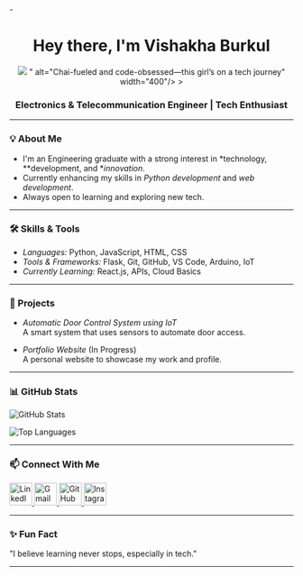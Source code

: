 -<h1 align="center">Hey there, I'm Vishakha Burkul</h1>

<p align="center">
  <img src="[software girl](https://github.com/user-attachments/assets/55e20a8a-41d7-4339-a90c-64f0ab39fe90)"/>
" alt="Chai-fueled and code-obsessed—this girl’s on a tech journey" width="400"/>
>
<h3 align="center">Electronics & Telecommunication Engineer | Tech Enthusiast</h3>

---

### 💡 About Me
- I'm an Engineering graduate with a strong interest in *technology, **development, and **innovation*.
- Currently enhancing my skills in *Python development* and *web development*.
- Always open to learning and exploring new tech.

---

### 🛠️ Skills & Tools
- *Languages:* Python, JavaScript, HTML, CSS
- *Tools & Frameworks:* Flask, Git, GitHub, VS Code, Arduino, IoT
- *Currently Learning:* React.js, APIs, Cloud Basics

---

### 💼 Projects
- *Automatic Door Control System using IoT*  
  A smart system that uses sensors to automate door access.

- *Portfolio Website* (In Progress)  
  A personal website to showcase my work and profile.

---

### 📊 GitHub Stats
![GitHub Stats](https://github-readme-stats.vercel.app/api?username=EnTcExplorer&show_icons=true&theme=github_dark)

![Top Languages](https://github-readme-stats.vercel.app/api/top-langs/?username=EnTcExplorer&layout=compact&theme=github_dark)

---

### 📫 Connect With Me
<p align="left">
  <a href="https://www.linkedin.com/in/Vishakha Burkul/" target="_blank">
    <img src="https://cdn.jsdelivr.net/gh/devicons/devicon/icons/linkedin/linkedin-original.svg" alt="LinkedIn" width="40" height="40"/>
  </a>
  
  <a href="mailto:vishakhaburkul@gmail.com">
    <img src="https://cdn-icons-png.flaticon.com/512/732/732200.png" alt="Gmail" width="40" height="40"/>
  </a>

  <a href="https://github.com/EnTcExplorer" target="_blank">
    <img src="https://cdn.jsdelivr.net/gh/devicons/devicon/icons/github/github-original.svg" alt="GitHub" width="40" height="40"/>
  </a>

  <a href="https://www.instagram.com/vii.shhh._/" target="_blank">
    <img src="https://cdn-icons-png.flaticon.com/512/2111/2111463.png" alt="Instagram" width="40" height="40"/>
  </a>
</p>

---

### ✨ Fun Fact
"I believe learning never stops, especially in tech."

---
